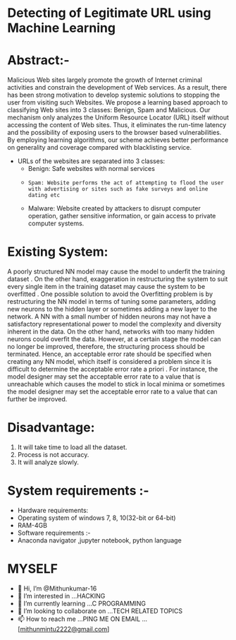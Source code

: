 # Detecting of Legitimate URL using Machine Learning

# Abstract:-
Malicious Web sites largely promote the growth of Internet criminal activities and constrain the development of Web services. As a result, there has been strong motivation to develop systemic solutions to stopping the user from visiting such Websites. We propose a learning based approach to classifying Web sites into 3 classes: Benign, Spam and Malicious. Our mechanism only analyzes the Uniform Resource Locator (URL) itself without accessing the content of Web sites. Thus, it eliminates the run-time latency and the possibility of exposing users to the browser based vulnerabilities. By employing learning algorithms, our scheme achieves better performance on generality and coverage compared with blacklisting service.
- URLs of the websites are separated into 3 classes:
  -   Benign: Safe websites with normal services
  - 	Spam: Website performs the act of attempting to flood the user with advertising or sites such as fake surveys and online dating etc
  -   Malware: Website created by attackers to disrupt computer operation, gather sensitive information, or gain access to private computer systems.

# Existing System:
A poorly structured NN model may cause the model to underfit the training dataset . On the other hand, exaggeration in restructuring the system to suit every single item in the training dataset may cause the system to be overfitted . One possible solution to avoid the Overfitting problem is by restructuring the NN model in terms of tuning some parameters, adding new neurons to the hidden layer or sometimes adding a new layer to the network. A NN with a small number of hidden neurons may not have a satisfactory representational power to model the complexity and diversity inherent in the data. On the other hand, networks with too many hidden neurons could overfit the data. However, at a certain stage the model can no longer be improved, therefore, the structuring process should be terminated. Hence, an acceptable error rate should be specified when creating any NN model, which itself is considered a problem since it is difficult to determine the acceptable error rate a priori . For instance, the model designer may set the acceptable error rate to a value that is unreachable which causes the model to stick in local minima  or sometimes the model designer may set the acceptable error rate to a value that can further be improved.
  
# Disadvantage:
 1.	It will take time to load all the dataset.
 2.	Process is not accuracy.
 3.	It will analyze slowly.

# System requirements :-
- Hardware requirements:
- Operating system of windows 7, 8, 10(32-bit or 64-bit)
- RAM-4GB
- Software requirements :-
- Anaconda navigator ,jupyter notebook, python language


# MYSELF
- 👋 Hi, I’m @Mithunkumar-16
- 👀 I’m interested in ...HACKING
- 🌱 I’m currently learning ...C PROGRAMMING
- 💞️ I’m looking to collaborate on ...TECH RELATED TOPICS
- 📫 How to reach me ...PING ME ON EMAIL ...[mithunmintu2222@gmail.com]
